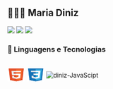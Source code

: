 ## 👩🏻‍💻 Maria Diniz


<div>
  <a href="https://www.linkedin.com/in/maria-dinniz" target="white"><img src="https://img.shields.io/badge/-LinkedIn-%23E4405F?style=for-the-badge&logo=linkedin&logoColor=white" target="white"></a> 
   <a href="mailto:contatodiniz89@gmail.com"><img src="https://img.shields.io/badge/-Gmail-9146FF?style=for-the-badge&logo=gmail&logoColor=white"
target="white"></a> 
    <a href = "https://discord.com/channels/890671172746883143"><img src="https://img.shields.io/badge/-Discord-7289DA?style=for-the-badge&logo=discord&logoColor=white" target="_white"></a>

</div>

### 🤖 Linguagens e Tecnologias


<div style="display: inline_block"><br>
<img align="center" alt="Diniz-HTML" height="30" width="40" src="https://raw.githubusercontent.com/devicons/devicon/master/icons/html5/html5-original.svg">
  <img align="center" alt="Diniz-CSS" height="30" width="40" src="https://raw.githubusercontent.com/devicons/devicon/master/icons/css3/css3-original.svg">
  <img align="center" alt="diniz-JavaScipt" height="30" width="40" src="https://cdn.jsdelivr.net/gh/devicons/devicon@latest/icons/javascript/javascript-original.svg" 
</div>




